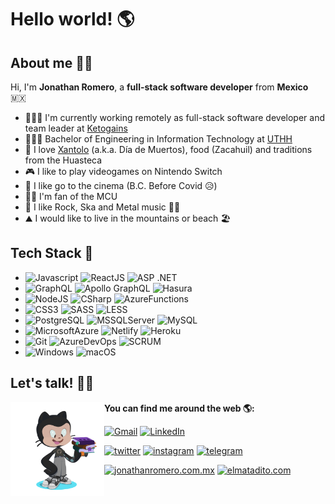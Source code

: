 # Hello world! 🌎

## **About me 🙋🏽**

Hi, I'm **Jonathan Romero**, a **full-stack software developer** from **Mexico** 🇲🇽

- 🧑🏻‍💻 I'm currently working remotely as full-stack software developer and team leader at [Ketogains](https://www.ketogains.com)
- 👨🏽‍🎓 Bachelor of Engineering in Information Technology at [UTHH](http://uthh.edu.mx/)
- 🤠 I love [Xantolo](https://xantolo.mx) (a.k.a. Día de Muertos), food (Zacahuil) and traditions from the Huasteca
- 🎮 I like to play videogames on Nintendo Switch
- 🎥 I like go to the cinema (B.C. Before Covid 😥)
- 🦸🏽 I'm fan of the MCU
- 🎵 I like Rock, Ska and Metal music 🤘🏽
- ⛰ I would like to live in the mountains or beach 🏖

## **Tech Stack 🧰**

- ![Javascript](https://img.shields.io/badge/-Javascript-F7DF1E?style=badge-flat&logo=javascript&logoColor=white) ![ReactJS](https://img.shields.io/badge/-React_JS-61DAFB?style=badge-flat&logo=react&logoColor=white) ![ASP .NET](https://img.shields.io/badge/-ASP.NET-0089D6?style=badge-flat&logo=microsoft&logoColor=white)
- ![GraphQL](https://img.shields.io/badge/-GraphQL-E10098?style=badge-flat&logo=graphql&logoColor=white) ![Apollo GraphQL](https://img.shields.io/badge/-Apollo-311C87?style=badge-flat&logo=apollo-graphql&logoColor=white) ![Hasura](https://img.shields.io/badge/-HASURA-111b29?style=badge-flat)
- ![NodeJS](https://img.shields.io/badge/-NodeJS-339933?style=badge-flat&logo=node.JS&logoColor=white) ![CSharp](https://img.shields.io/badge/-CSharp-239120?style=badge-flat&logo=c-sharp&logoColor=white) ![AzureFunctions](https://img.shields.io/badge/-Azure_Functions-0062AD?style=badge-flat&logo=azure-functions&logoColor=white)
- ![CSS3](https://img.shields.io/badge/-CSS3-1572B6?style=badge-flat&logo=css3&logoColor=white) ![SASS](https://img.shields.io/badge/-SASS-CC6699?style=badge-flat&logo=Sass&logoColor=white) ![LESS](https://img.shields.io/badge/-{LESS}-1d365d?style=badge-flat)
- ![PostgreSQL](https://img.shields.io/badge/-PostgreSQL-336791?style=badge-flat&logo=postgresql) ![MSSQLServer](https://img.shields.io/badge/-MS_SQL_Server-CC2927?style=badge-flat&logo=microsoft-sql-server) ![MySQL](https://img.shields.io/badge/-MySQL-4479A1?style=badge-flat&logo=mysql&logoColor=white)
- ![MicrosoftAzure](https://img.shields.io/badge/-Microsoft_Azure-0089D6?style=badge-flat&logo=microsoft-azure&logoColor=white) ![Netlify](https://img.shields.io/badge/-Netlify-00C7B7?style=badge-flat&logo=netlify&logoColor=white) ![Heroku](https://img.shields.io/badge/-Heroku-430098?style=badge-flat&logo=heroku&logoColor=white)
- ![Git](https://img.shields.io/badge/-Git-F05032?style=badge-flat&logo=git&logoColor=white) ![AzureDevOps](https://img.shields.io/badge/-Azure_DevOps-0078D7?style=badge-flat&logo=azure-devops&logoColor=white) ![SCRUM](https://img.shields.io/badge/-SCRUM-666666?style=badge-flat)
- ![Windows](https://img.shields.io/badge/-Windows-0078D6?style=badge-flat&logo=windows) ![macOS](https://img.shields.io/badge/-macOS-999999?style=badge-flat&logo=apple&logoColor=white)

## **Let's talk! 👋🏼**

**You can find me around the web 🌎:**
<img align="left" width="150" height="150" src="https://github.com/elMatadito/elMatadito/blob/master/assets/myoctocat.gif?raw=true">

[![Gmail](https://img.shields.io/badge/-mail-D14836?style=social&logo=gmail)](mailto:hi@jonathanromero.com.mx)
[![LinkedIn](https://img.shields.io/badge/-linkedin-0077B5?style=social&logo=linkedin)](https://www.linkedin.com/in/jromeroh93/)

[![twitter](https://img.shields.io/badge/-twitter-1DA1F2?style=social&logo=twitter)](https://twitter.com/elMataditoMX) [![instagram](https://img.shields.io/badge/-instagram-1DA1F2?style=social&logo=Instagram)](https://instagram.com/elmatadito) [![telegram](https://img.shields.io/badge/-telegram-1DA1F2?style=social&logo=telegram)](https://t.me/elmatadito)

[![jonathanromero.com.mx](https://img.shields.io/badge/-jonathanromero.com.mx-000000?style=badge&logo=react&logoColor=white)](https://jonathanromero.com.mx)
[![elmatadito.com](https://img.shields.io/badge/-elmatadito.com-000000?style=badge&logo=wordpress&logoColor=white)](https://elmatadito.com)

<!-- 

I was inspired from Monica Powell (https://github.com/M0nica)

Badges from https://shields.io/ 

Octocat from https://myoctocat.com/ 

--!>
